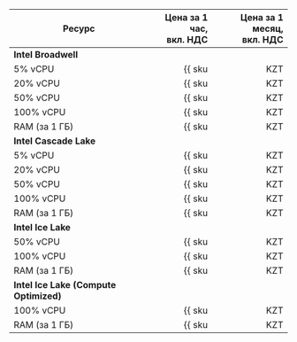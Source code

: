 | Ресурс        | Цена за 1 час,<br>вкл. НДС                          | Цена за 1 месяц,<br>вкл. НДС                             |
|---------------|---------------------------------------------------:|---------------------------------------------------------:|
| **Intel Broadwell**                                                                                                           |
| 5% vCPU       | {{ sku|KZT|mdb.zk.clickhouse.v1.cpu.c5|string }}   | {{ sku|KZT|mdb.zk.clickhouse.v1.cpu.c5|month|string }}   |
| 20% vCPU      | {{ sku|KZT|mdb.zk.clickhouse.v1.cpu.c20|string }}  | {{ sku|KZT|mdb.zk.clickhouse.v1.cpu.c20|month|string }}  |
| 50% vCPU      | {{ sku|KZT|mdb.zk.clickhouse.v1.cpu.c50|string }}  | {{ sku|KZT|mdb.zk.clickhouse.v1.cpu.c50|month|string }}  |
| 100% vCPU     | {{ sku|KZT|mdb.zk.clickhouse.v1.cpu.c100|string }} | {{ sku|KZT|mdb.zk.clickhouse.v1.cpu.c100|month|string }} |
| RAM (за 1 ГБ) | {{ sku|KZT|mdb.zk.clickhouse.v1.ram|string }}      | {{ sku|KZT|mdb.zk.clickhouse.v1.ram|month|string }}      |
| **Intel Cascade Lake**                                                                                                        |
| 5% vCPU       | {{ sku|KZT|mdb.zk.clickhouse.v2.cpu.c5|string }}   | {{ sku|KZT|mdb.zk.clickhouse.v2.cpu.c5|month|string }}   |
| 20% vCPU      | {{ sku|KZT|mdb.zk.clickhouse.v2.cpu.c20|string }}  | {{ sku|KZT|mdb.zk.clickhouse.v2.cpu.c20|month|string }}  |
| 50% vCPU      | {{ sku|KZT|mdb.zk.clickhouse.v2.cpu.c50|string }}  | {{ sku|KZT|mdb.zk.clickhouse.v2.cpu.c50|month|string }}  |
| 100% vCPU     | {{ sku|KZT|mdb.zk.clickhouse.v2.cpu.c100|string }} | {{ sku|KZT|mdb.zk.clickhouse.v2.cpu.c100|month|string }} |
| RAM (за 1 ГБ) | {{ sku|KZT|mdb.zk.clickhouse.v2.ram|string }}      | {{ sku|KZT|mdb.zk.clickhouse.v2.ram|month|string }}      |
| **Intel Ice Lake**                                                                                                            |
| 50% vCPU      | {{ sku|KZT|mdb.zk.clickhouse.v3.cpu.c50|string }}  | {{ sku|KZT|mdb.zk.clickhouse.v3.cpu.c50|month|string }}  |
| 100% vCPU     | {{ sku|KZT|mdb.zk.clickhouse.v3.cpu.c100|string }} | {{ sku|KZT|mdb.zk.clickhouse.v3.cpu.c100|month|string }} |
| RAM (за 1 ГБ) | {{ sku|KZT|mdb.zk.clickhouse.v3.ram|string }}      | {{ sku|KZT|mdb.zk.clickhouse.v3.ram|month|string }}      |
| **Intel Ice Lake (Compute Optimized)** |
| 100% vCPU | {{ sku|KZT|mdb.zk.clickhouse.highfreq-v3.cpu.c100|string }} | {{ sku|KZT|mdb.zk.clickhouse.highfreq-v3.cpu.c100|month|string }} |
| RAM (за 1 ГБ) | {{ sku|KZT|mdb.zk.clickhouse.highfreq-v3.ram|string }} | {{ sku|KZT|mdb.zk.clickhouse.highfreq-v3.ram|month|string }} |